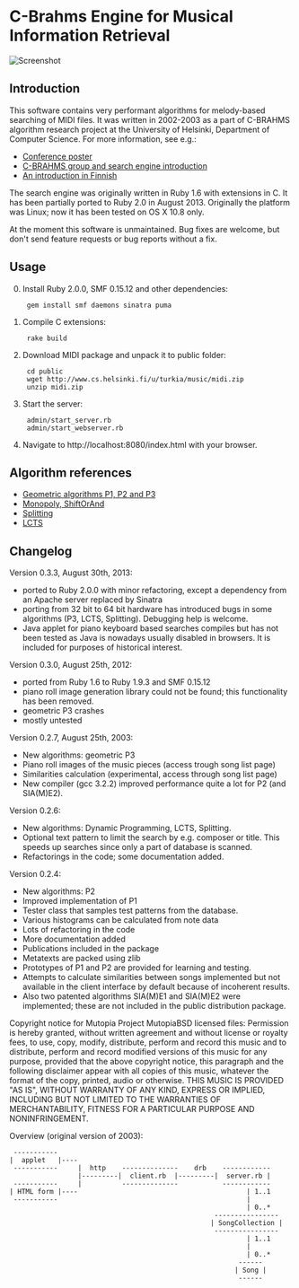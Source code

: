C-Brahms Engine for Musical Information Retrieval
=================================================

![Screenshot](http://www.cs.helsinki.fi/u/turkia/music/melodysearch.png)

Introduction
------------

This software contains very performant algorithms for melody-based searching of MIDI files.
It was written in 2002-2003 as a part of C-BRAHMS algorithm research project at the 
University of Helsinki, Department of Computer Science. For more information, see e.g.:

- [Conference poster](http://www.cs.helsinki.fi/u/turkia/music/cbrahms_s.pdf)
- [C-BRAHMS group and search engine introduction](http://www.cs.helsinki.fi/u/turkia/music/ismir2003.pdf)
- [An introduction in Finnish](http://www.cs.helsinki.fi/u/turkia/music/tutkielma.pdf)

The search engine was originally written in 
Ruby 1.6 with extensions in C. It has been partially ported to Ruby 2.0 in August 2013.
Originally the platform was Linux; now it has been tested on OS X 10.8 only. 

At the moment this software is unmaintained. 
Bug fixes are welcome, but don't send feature requests or bug reports without a fix. 

Usage
-----

0. Install Ruby 2.0.0, SMF 0.15.12 and other dependencies:
       
        gem install smf daemons sinatra puma

1. Compile C extensions: 

        rake build

2. Download MIDI package and unpack it to public folder:

        cd public
        wget http://www.cs.helsinki.fi/u/turkia/music/midi.zip
        unzip midi.zip

3. Start the server:

        admin/start_server.rb
        admin/start_webserver.rb

4. Navigate to http://localhost:8080/index.html with your browser. 


Algorithm references
--------------------

- [Geometric algorithms P1, P2 and P3](http://www.cs.helsinki.fi/group/cbrahms/publications/ukkonen_lemstrom_makinen.pdf)
- [Monopoly, ShiftOrAnd](http://www.cs.helsinki.fi/group/cbrahms/publications/lemstrom_tarhio.pdf)
- [Splitting](http://www.cs.helsinki.fi/group/cbrahms/publications/lemstrom_makinen.pdf)
- [LCTS](http://www.cs.helsinki.fi/group/cbrahms/publications/makinen_navarro_ukkonen.pdf)


Changelog
---------

Version 0.3.3, August 30th, 2013:

- ported to Ruby 2.0.0 with minor refactoring, except a dependency from an Apache server replaced by Sinatra
- porting from 32 bit to 64 bit hardware has introduced bugs in some algorithms (P3, LCTS, Splitting). Debugging help is welcome.
- Java applet for piano keyboard based searches compiles but has not been tested as Java is nowadays usually disabled in browsers. It is included for purposes of historical interest. 

Version 0.3.0, August 25th, 2012:

- ported from Ruby 1.6 to Ruby 1.9.3 and SMF 0.15.12
- piano roll image generation library could not be found; this functionality has been removed. 
- geometric P3 crashes
- mostly untested

Version 0.2.7, August 25th, 2003:

- New algorithms: geometric P3
- Piano roll images of the music pieces (access trough song list page)
- Similarities calculation (experimental, access through song list page)
- New compiler (gcc 3.2.2) improved performance quite a lot for P2 (and SIA(M)E2).

Version 0.2.6:

- New algorithms: Dynamic Programming, LCTS, Splitting.
- Optional text pattern to limit the search by e.g. composer or title. This speeds up searches since only a part of database is scanned.
- Refactorings in the code; some documentation added. 

Version 0.2.4:

- New algorithms: P2
- Improved implementation of P1
- Tester class that samples test patterns from the database.
- Various histograms can be calculated from note data
- Lots of refactoring in the code
- More documentation added
- Publications included in the package
- Metatexts are packed using zlib
- Prototypes of P1 and P2 are provided for learning and testing.
- Attempts to calculate similarities between songs implemented but not available in the client interface by default because of incoherent results. 
- Also two patented algorithms SIA(M)E1 and SIA(M)E2 were implemented; these are not included in the public distribution package.

Copyright notice for Mutopia Project MutopiaBSD licensed files:
Permission is hereby granted, without written agreement and without license or royalty fees, 
to use, copy, modify, distribute, perform and record this music and to distribute, perform 
and record modified versions of this music for any purpose, provided that the above copyright notice, 
this paragraph and the following disclaimer appear with all copies of this music, 
whatever the format of the copy, printed, audio or otherwise.
THIS MUSIC IS PROVIDED "AS IS", WITHOUT WARRANTY OF ANY KIND, EXPRESS OR IMPLIED, 
INCLUDING BUT NOT LIMITED TO THE WARRANTIES OF MERCHANTABILITY, FITNESS FOR A 
PARTICULAR PURPOSE AND NONINFRINGEMENT.


Overview (original version of 2003):

     ----------- 
    |  applet   |----
     -----------     |  http    --------------    drb    ------------ 
                     |---------|  client.rb  |---------|  server.rb |
     -----------     |          --------------           ------------ 
    | HTML form |----                                          | 1..1
     -----------                                               |
                                                               | 0..*
                                                       ----------------  
                                                      | SongCollection |
                                                       ---------------- 
                                                               | 1..1
                                                               |
                                                               | 0..*
                                                             ------
                                                            | Song |
                                                             ------

